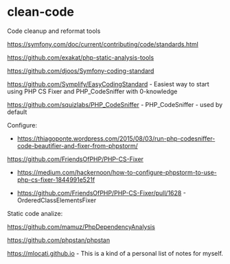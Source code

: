 # clean-code
Code cleanup and reformat tools

https://symfony.com/doc/current/contributing/code/standards.html

https://github.com/exakat/php-static-analysis-tools

https://github.com/djoos/Symfony-coding-standard

https://github.com/Symplify/EasyCodingStandard - Easiest way to start using PHP CS Fixer and PHP_CodeSniffer with 0-knowledge

https://github.com/squizlabs/PHP_CodeSniffer - PHP_CodeSniffer - used by default

Configure:

  - https://thiagoponte.wordpress.com/2015/08/03/run-php-codesniffer-code-beautifier-and-fixer-from-phpstorm/
    

https://github.com/FriendsOfPHP/PHP-CS-Fixer

  - https://medium.com/hackernoon/how-to-configure-phpstorm-to-use-php-cs-fixer-1844991e521f

  - https://github.com/FriendsOfPHP/PHP-CS-Fixer/pull/1628 - OrderedClassElementsFixer

    
Static code analize:

https://github.com/mamuz/PhpDependencyAnalysis

https://github.com/phpstan/phpstan

https://mlocati.github.io - This is a kind of a personal list of notes for myself. 
